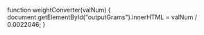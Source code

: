 function weightConverter(valNum) 
{
  document.getElementById("outputGrams").innerHTML = valNum / 0.0022046;
}
